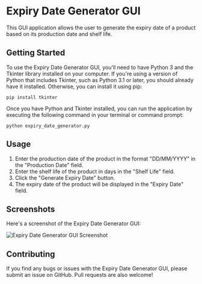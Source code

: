 # Expiry Date Generator GUI

This GUI application allows the user to generate the expiry date of a product based on its production date and shelf life.

## Getting Started

To use the Expiry Date Generator GUI, you'll need to have Python 3 and the Tkinter library installed on your computer. If you're using a version of Python that includes Tkinter, such as Python 3.1 or later, you should already have it installed. Otherwise, you can install it using pip:

```
pip install tkinter

```


Once you have Python and Tkinter installed, you can run the application by executing the following command in your terminal or command prompt:

```
python expiry_date_generator.py

```


## Usage

1. Enter the production date of the product in the format "DD/MM/YYYY" in the "Production Date" field.
2. Enter the shelf life of the product in days in the "Shelf Life" field.
3. Click the "Generate Expiry Date" button.
4. The expiry date of the product will be displayed in the "Expiry Date" field.

## Screenshots

Here's a screenshot of the Expiry Date Generator GUI:

![Expiry Date Generator GUI Screenshot](https://thumbs4.imagebam.com/2a/f5/84/MEJ30IU_t.png)

## Contributing

If you find any bugs or issues with the Expiry Date Generator GUI, please submit an issue on GitHub. Pull requests are also welcome!

